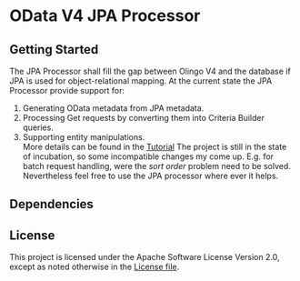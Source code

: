 # OData V4 JPA Processor
## Getting Started
The JPA Processor shall fill the gap between Olingo V4 and the database if JPA is used for object-relational mapping.
At the current state the JPA Processor provide support for:  
1. Generating OData metadata from JPA metadata.  
2. Processing Get requests by converting them into Criteria Builder queries.  
3. Supporting entity manipulations.  
More details can be found in the [Tutorial](/jpa-tutorial/Tutorials/Introduction/Introduction.md)
The project is still in the state of incubation, so some incompatible changes my come up. E.g. for batch request handling, were the _sort order_ problem need to be solved. Nevertheless feel free to use the JPA processor where ever it helps.
## Dependencies
## License
This project is licensed under the Apache Software License Version 2.0, except as noted otherwise in the [License file](/LICENSE.txt).
